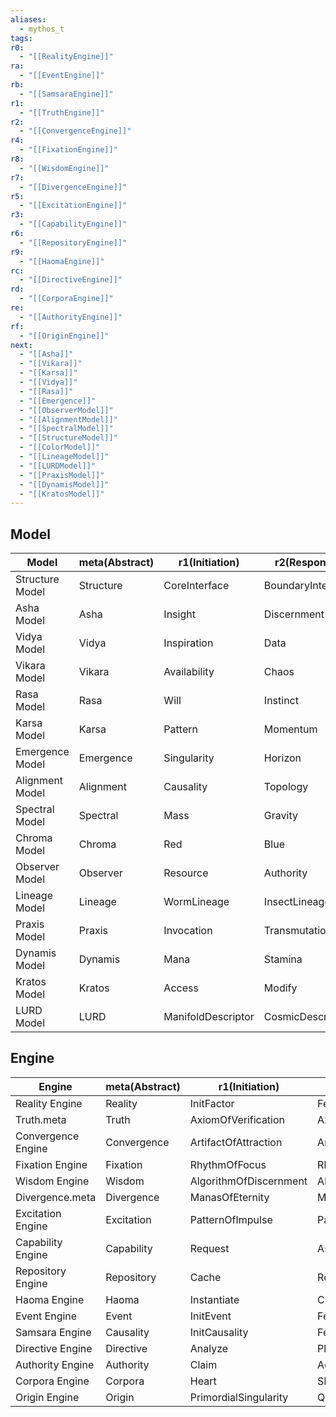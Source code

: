 ```yaml
---
aliases:
  - mythos_t
tags:
r0:
  - "[[RealityEngine]]"
ra:
  - "[[EventEngine]]"
rb:
  - "[[SamsaraEngine]]"
r1:
  - "[[TruthEngine]]"
r2:
  - "[[ConvergenceEngine]]"
r4:
  - "[[FixationEngine]]"
r8:
  - "[[WisdomEngine]]"
r7:
  - "[[DivergenceEngine]]"
r5:
  - "[[ExcitationEngine]]"
r3:
  - "[[CapabilityEngine]]"
r6:
  - "[[RepositoryEngine]]"
r9:
  - "[[HaomaEngine]]"
rc:
  - "[[DirectiveEngine]]"
rd:
  - "[[CorporaEngine]]"
re:
  - "[[AuthorityEngine]]"
rf:
  - "[[OriginEngine]]"
next:
  - "[[Asha]]"
  - "[[Vikara]]"
  - "[[Karsa]]"
  - "[[Vidya]]"
  - "[[Rasa]]"
  - "[[Emergence]]"
  - "[[ObserverModel]]"
  - "[[AlignmentModel]]"
  - "[[SpectralModel]]"
  - "[[StructureModel]]"
  - "[[ColorModel]]"
  - "[[LineageModel]]"
  - "[[LURDModel]]"
  - "[[PraxisModel]]"
  - "[[DynamisModel]]"
  - "[[KratosModel]]"
---
```


## Model

| Model           | meta(Abstract) | r1(Initiation)     | r2(Response)      | r4(Integration)     | r8(Reflection)    | r7(Consolidation) | r5(Propagation)      | r3(Thesis)           | r6(Antithesis)      | r9(Synthesis)         | receive(Potential)  | send(Manifest)   | dispatch(Why\|Who)  | commit(What\|How) | serve(When\|Where) | exec(Which)       |
| --------------- | -------------- | ------------------ | ----------------- | ------------------- | ----------------- | ----------------- | -------------------- | -------------------- | ------------------- | --------------------- | ------------------- | ---------------- | ------------------- | ----------------- | ------------------ | ----------------- |
| Structure Model | Structure      | CoreInterface      | BoundaryInterface | ProjectionInterface | EssenceInterface  | FormInterface     | HarmonyInterface     | PersistenceInterface | FlowInterface       | CoherenceInterface    | Blueprint           | Revision         | LineageInterface    | CorpusInterface   | LURDInterface      | Manifestation     |
| Asha Model      | Asha           | Insight            | Discernment       | Comprehension       | Clarity           | Integrity         | Sincerity            | Conviction           | Judgement           | Principle             | Truth               | Wisdom           | Adjudication        | Covenant          | Guidance           | Credibility       |
| Vidya Model     | Vidya          | Inspiration        | Data              | Pattern             | Algorithm         | Theorem           | Model                | Hypothesis           | Theory              | Paradigm              | Concept             | Context          | Interpretation      | Framework         | Education          | Logos             |
| Vikara Model    | Vikara         | Availability       | Chaos             | Destruction         | Capacity          | Order             | Creation             | Luck                 | Faith               | Destiny               | Divergence          | Convergence      | Catalysis           | Contract          | Providence         | Variability       |
| Rasa Model      | Rasa           | Will               | Instinct          | Drift               | Intuition         | Expression        | Resonance            | Hope                 | Despair             | Love                  | Desire              | Emotion          | Expression          | Devotion          | Compassion         | Pathos            |
| Karsa Model     | Karsa          | Pattern            | Momentum          | Spatial             | Rhythm            | Inertia           | Temporal             | Birth                | Death               | Life                  | Fixation            | Excitation       | Initiation          | Continuation      | Reincarnation      | Spatiotemporal    |
| Emergence Model | Emergence      | Singularity        | Horizon           | Attribute           | Recursion         | Awareness         | Property             | Potential            | Threshold           | Actuality             | Essence             | Presence         | Interface           | Embodiment        | Manifest           | Phenomenon        |
| Alignment Model | Alignment      | Causality          | Topology          | Dimensionality      | Void              | Phase             | Logic                | Charge               | Parity              | Time                  | Unity               | Diversity        | Quintessence        | Superposition     | Entanglement       | Wavefunction      |
| Spectral Model  | Spectral       | Mass               | Gravity           | Energy              | Flux              | Spin              | SpeedOfCausality     | Inertia              | Momentum            | Quanta                | Oscillation         | Interference     | Resonance           | StateChange       | Emission           | Spectrum          |
| Chroma Model    | Chroma         | Red                | Blue              | Green               | Cyan              | Magenta           | Yellow               | ZeroChroma           | FullChroma          | Gray                  | Gold                | Silver           | Charge              | Pigment           | Hue                | Chromatic         |
| Observer Model  | Observer       | Resource           | Authority         | Relation            | Axiom             | Knowledge         | Lineage              | Assumption           | Suggestion          | Perception            | Sangkan             | Paran            | Why_Who             | What_How          | When_Where         | Which_Closure     |
| Lineage Model   | Lineage        | WormLineage        | InsectLineage     | ChimeraLineage      | SerpentineLineage | NawangLineage     | PawangLineage        | ArachnidLineage      | FelixaLineage       | DraconisLineage       | MineralLineage      | PlantLineage     | CanineLineage       | VulpineLineage    | AvesixLineage      | WorldTreeLineage  |
| Praxis Model    | Praxis         | Invocation         | Transmutation     | Conjuration         | Abjuration        | Divination        | Enchantment          | Intuition            | Theory              | Mastery               | Intent              | Effect           | Method              | Rote              | Ritual             | Ability           |
| Dynamis Model   | Dynamis        | Mana               | Stamina           | Arcane              | Entropic          | Spirit            | Element              | Reserve              | Flow                | Potency               | Voltage             | Current          | Channel             | Reservoir         | Conduit            | LawOfConservation |
| Kratos Model    | Kratos         | Access             | Modify            | Execute             | Delegate          | Own               | Link                 | Inherited            | Earned              | Bestowed              | Petition            | Warrant          | Authorization       | License           | Sanction           | LawOfAuthority    |
| LURD Model      | LURD           | ManifoldDescriptor | CosmicDescriptor  | StellarDescriptor   | PlanarDescriptor  | CradleDescriptor  | MythogenicDescriptor | MaterialDescriptor   | SpiritualDescriptor | InformationDescriptor | DirectiveDescriptor | OriginDescriptor | InterfaceDescriptor | DigitalDescriptor | ManifestDescriptor | Factor            |


## Engine

| Engine             | meta(Abstract) | r1(Initiation)         | r2(Response)        | r4(Integration)          | r8(Reflection)       | r7(Consolidation)     | r5(Propagation)         | r3(Thesis)         | r6(Antithesis)      | r9(Synthesis)    | receive(Potential)   | send(Manifest)        | dispatch(Why\|Who) | commit(What\|How) | serve(When\|Where) | exec(Which)      |
| ------------------ | -------------- | ---------------------- | ------------------- | ------------------------ | -------------------- | --------------------- | ----------------------- | ------------------ | ------------------- | ---------------- | -------------------- | --------------------- | ------------------ | ----------------- | ------------------ | ---------------- |
| Reality Engine     | Reality        | InitFactor             | FeedFactor          | ValidateFactor           | CastFactor           | FinalizeFactor        | PropagateFactor         | Knot               | Monad               | Meaning          | PotentialEventStream | ManifestEventStream   | ContextSwitch      | StateSync         | Continuum          | LawOfReality     |
| Truth.meta         | Truth          | AxiomOfVerification    | AxiomOfEvidence     | AxiomOfDefinition        | AxiomOfConsistency   | AxiomOfRecognition    | AxiomOfAuthenticity     | CrestOfObjectivity | CrestOfBoundary     | CrestOfClarity   | RaimentOfTruth       | ArmamentOfTruth       | BodyOfTruth        | SoulOfTruth       | GraceOfTruth       | LawOfTruth       |
| Convergence Engine | Convergence    | ArtifactOfAttraction   | ArtifactOfAlignment | ArtifactOfFusion         | ArtifactOfBalance    | ArtifactOfSynergy     | ArtifactOfHarmony       | CrestOfOrder       | CrestOfCreation     | CrestOfUnity     | RaimentOfConvergence | ArmamentOfConvergence | BodyOfConvergence  | SoulOfConvergence | GraceOfConvergence | LawOfConvergence |
| Fixation Engine    | Fixation       | RhythmOfFocus          | RhythmOfConstraint  | RhythmOfAttachment       | RhythmOfStability    | RhythmOfAccumulation  | RhythmOfInheritance     | CrestOfStatism     | CrestOfDeceleration | CrestOfMatter    | RaimentOfFixation    | ArmamentOfFixation    | BodyOfFixation     | SoulOfFixation    | GraceOfFixation    | LawOfFixation    |
| Wisdom Engine      | Wisdom         | AlgorithmOfDiscernment | AlgorithmOfAnalogy  | AlgorithmOfMemory        | AlgorithmOfForesight | AlgorithmOfAdaptation | AlgorithmOfTransmission | CrestOfComplexity  | CrestOfReflection   | CrestOfInsight   | RaimentOfWisdom      | ArmamentOfWisdom      | BodyOfWisdom       | SoulOfWisdom      | GraceOfWisdom      | LawOfWisdom      |
| Divergence.meta    | Divergence     | ManasOfEternity        | ManasOfInfinity     | ManasOfCausality         | ManasOfProbability   | ManasOfSpacetime      | ManasOfNature           | CrestOfChaos       | CrestOfDestruction  | CrestOfDiversity | RaimentOfDivergence  | ArmamentOfDivergence  | BodyOfDivergence   | SoulOfDivergence  | GraceOfDivergence  | LawOfDivergence  |
| Excitation Engine  | Excitation     | PatternOfImpulse       | PatternOfCatalyst   | PatternOfResonance       | PatternOfExpansion   | PatternOfOscillation  | PatternOfPropagation    | CrestOfDynamism    | CrestOfAcceleration | CrestOfVitality  | RaimentOfExcitation  | ArmamentOfExcitation  | BodyOfExcitation   | SoulOfExcitation  | GraceOfExcitation  | LawOfExcitation  |
| Capability Engine  | Capability     | Request                | Assess              | Grant                    | Audit                | Revoke                | Propagate               | Permission         | Entitlement         | Potential        | Petition             | Manifest              | Will               | Charter           | Domain             | LawOfCapability  |
| Repository Engine  | Repository     | Cache                  | Registry            | Archive                  | Buffer               | Database              | Memory                  | Codex              | Log                 | Template         | Subscription         | Publication           | Query              | Transaction       | Replication        | LawOfPersistence |
| Haoma Engine       | Haoma          | Instantiate            | Classification      | Allocation               | Debug                | Compilation           | Mutation                | Primogenitor       | Actor               | Derivative       | Blueprint            | Instance              | Materialization    | Initialization    | Animation          | LawOfFactor      |
| Event Engine       | Event          | InitEvent              | FeedEvent           | ValidateEvent            | CastEvent            | FinalizeEvent         | PropagateEvent          | Origin             | Flow                | Significance     | PotentialEvent       | ActualEvent           | Routing            | Binding           | Reflection         | LawOfProbability |
| Samsara Engine     | Causality      | InitCausality          | FeedCausality       | ValidateCausality        | CastCausality        | FinalizeCausality     | PropagateCausality      | Karma              | Dharma              | Nirvana          | Vertices             | Edges                 | Graph              | KarmicImprint     | Samsara            | LawOfCausality   |
| Directive Engine   | Directive      | Analyze                | Plan                | Execute                  | Monitor              | Adapt                 | Optimize                | CodexOfDirective   | Judge               | Learn            | Goal                 | Action                | Strategy           | Tactic            | Command            | LawOfDirective   |
| Authority Engine   | Authority      | Claim                  | Adjudicate          | Decree                   | Review               | Amend                 | Proclaim                | Right              | Title               | Sovereignty      | Plea                 | Edict                 | Jurisdiction       | Contract          | Court              | LawOfAuthority   |
| Corpora Engine     | Corpora        | Heart                  | Shell               | AstralBody               | SpiritualBody        | MaterialBody          | Ego                     | Instinct           | Intent              | Intuition        | Force                | Field                 | Mind               | CelestialBody     | Corpus             | LawOfCorpora     |
| Origin Engine      | Origin         | PrimordialSingularity  | QuantumFoam         | TheFirstSymmetryBreaking | TheFirstRecursion    | TheFirstObservation   | TheFirstCause           | Symmetry           | Frequency           | Manifold         | Manthan              | Chaotic               | Genesis            | Annal             | Source             | LawOfEmergence   |
